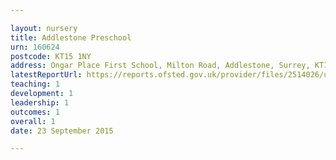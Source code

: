 ```yaml
---

layout: nursery
title: Addlestone Preschool
urn: 160624
postcode: KT15 1NY
address: Ongar Place First School, Milton Road, Addlestone, Surrey, KT15 1NY
latestReportUrl: https://reports.ofsted.gov.uk/provider/files/2514026/urn/160624.pdf
teaching: 1
development: 1
leadership: 1
outcomes: 1
overall: 1
date: 23 September 2015

---
```


